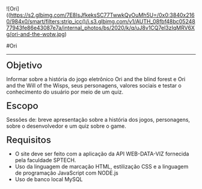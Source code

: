 
![Ori]((https://s2.glbimg.com/7E8IsJfkeksSC77TwwkQyOuMh5U=/0x0:3840x2160/984x0/smart/filters:strip_icc()/i.s3.glbimg.com/v1/AUTH_08fbf48bc0524877943fe86e43087e7a/internal_photos/bs/2020/k/q/uJ8v1CQ7el3zIqMRV6Xg/ori-and-the-wotw.jpg)

#Ori


<hr>

<span style='font-size: 1.5rem; font-weight: 500'>Objetivo</span>
<p>Informar sobre a história do jogo eletrônico Ori and the blind forest e Ori and the Will of the Wisps, seus personagens, valores sociais e testar o conhecimento do usuário por meio de um quiz.</p>

<span style='font-size: 1.5rem; font-weight: 500'>Escopo</span>
<p>Sessões de: breve apresentação sobre a história dos jogos, personagens, sobre o desenvolvedor e um quiz sobre o game.</p>

<span style='font-size: 1.5rem; font-weight: 500'>Requisitos</span>
<ul>
<li>O site deve ser feito com a aplicação da API WEB-DATA-VIZ fornecida pela faculdade SPTECH.</li>
<li>Uso da linguagem de marcação HTML, estilização CSS e a linguagem de programação JavaScript com NODE.js</li>
<li>Uso de banco local MySQL</li>
</ul>
